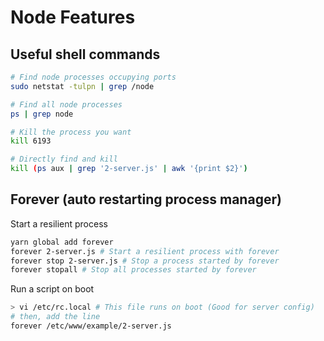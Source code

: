 # Node Features

## Useful shell commands

```sh
# Find node processes occupying ports
sudo netstat -tulpn | grep /node

# Find all node processes
ps | grep node

# Kill the process you want
kill 6193

# Directly find and kill
kill (ps aux | grep '2-server.js' | awk '{print $2}')
```

## Forever (auto restarting process manager)

Start a resilient process

```sh
yarn global add forever
forever 2-server.js # Start a resilient process with forever
forever stop 2-server.js # Stop a process started by forever
forever stopall # Stop all processes started by forever
```

Run a script on boot

```sh
> vi /etc/rc.local # This file runs on boot (Good for server config)
# then, add the line
forever /etc/www/example/2-server.js
```

